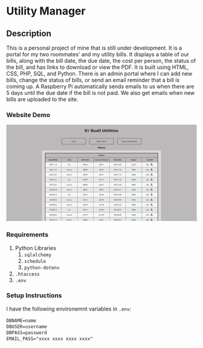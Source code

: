 # Utility Manager

## Description
This is a personal project of mine that is still under development. It is a portal for my two roommates' and my utility bills. It displays a table of our bills, along with the bill date, the due date, the cost per person, the status of the bill, and has links to download or view the PDF. It is built using HTML, CSS, PHP, SQL, and Python. There is an admin portal where I can add new bills, change the status of bills, or send an email reminder that a bill is coming up. A Raspberry Pi automatically sends emails to us when there are 5 days until the due date if the bill is not paid. We also get emails when new bills are uploaded to the site.

### Website Demo
![Demo](images/utility.gif)

### Requirements
1. Python Libraries
    1. `sqlalchemy`
    2. `schedule`
    3. `python-dotenv`
2. `.htaccess`
3. `.env`

### Setup Instructions
I have the following environemnt variables in `.env`:

```
DBNAME=name
DBUSER=username
DBPASS=password
EMAIL_PASS="xxxx xxxx xxxx xxxx"
```
